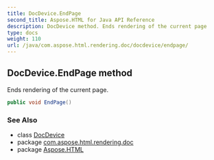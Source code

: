 ```yaml
---
title: DocDevice.EndPage
second_title: Aspose.HTML for Java API Reference
description: DocDevice method. Ends rendering of the current page
type: docs
weight: 110
url: /java/com.aspose.html.rendering.doc/docdevice/endpage/
---
```

## DocDevice.EndPage method

Ends rendering of the current page.

```java
public void EndPage()
```

### See Also

* class [DocDevice](../)
* package [com.aspose.html.rendering.doc](../../docdevice/)
* package [Aspose.HTML](../../../)

